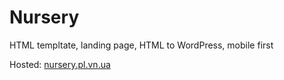 # Nursery

HTML templtate, landing page, HTML to WordPress, mobile first

Hosted: <a href="#">nursery.pl.vn.ua</a>

